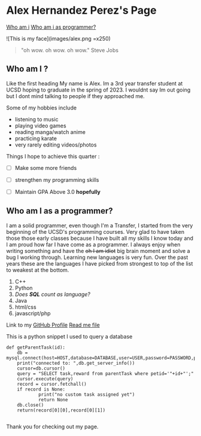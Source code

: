 # Alex Hernandez Perez's Page 
[Who am i](##Who-am-I-?)
[Who am i as programmer?](##Who-am-I-as-a-programmer-?)

![This is my face](images/alex.png =x250)

> "oh wow. oh wow. oh wow." 
> Steve Jobs

## Who am I ? 
Like the first heading My name is Alex. Im a 3rd year transfer student at UCSD hoping to graduate in the spring of 2023. I wouldnt say Im out going but I dont 
mind talking to people if they approached me. 

Some of my hobbies include
- listening to music
- playing video games
- reading manga/watch anime
- practicing karate 
- very rarely editing videos/photos

Things I hope to achieve this quarter :
- [ ] Make some more friends 
- [ ] strengthen my programming skills 
- [ ] Maintain GPA Above 3.0 **hopefully**
  

## Who am I as a programmer?
I am a solid programmer, even though I'm a Transfer, I started from the very beginning of the UCSD's programming courses. Very glad to have taken those 
those early classes because I have built all my skills I know today and I am proud how far I have come as a programmer. I always enjoy when writing something 
and have the ~~oh I am idiot~~ big brain moment and solve a bug I working through. Learning new languages is very fun. Over the past years these are the languages I 
have picked from strongest to top of the list to weakest at the bottom. 
1. C++ 
2. Python
3. *Does **SQL** count as language?*
4. Java
5. html/css 
6. javascript/php

Link to my [GitHub Profile](https://github.com/anh010)
[Read me file](README.md)

This is a python snippet I used to query a database 

```
def getParentTask(id):
    db = mysql.connect(host=HOST,database=DATABASE,user=USER,password=PASSWORD,port=PORT)
    print("connected to: ",db.get_server_info())
    cursor=db.cursor()
    query = "SELECT task,reward from parentTask where petid='"+id+"';"
    cursor.execute(query)
    record = cursor.fetchall()
    if record is None:
            print("no custom task assigned yet")
            return None
    db.close()
    return(record[0][0],record[0][1])
    
```

Thank you for checking out my page. 
